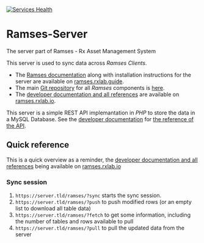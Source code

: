 [![Services Health](https://rxlab.montastic.io/badge)](https://rxlab.montastic.io)

# Ramses-Server

The server part of Ramses - Rx Asset Management System

This server is used to sync data across *Ramses Clients*.

- The [Ramses documentation](http://ramses.rxlab.guide) along with installation instructions for the server are available on [ramses.rxlab.guide](http://ramses.rxlab.guide).
- The main [Git repository](https://github.com/RxLaboratory/Ramses) for all *Ramses* components is [here](https://github.com/RxLaboratory/Ramses).
- The [developer documentation and all references](http://ramses.rxlab.io) are available on [ramses.rxlab.io](http://ramses.rxlab.io).

This server is a simple REST API implemantation in *PHP* to store the data in a MySQL Database. See the [developer documentation](http://ramses.rxlab.io) for [the reference of the API](http://ramses.rxlab.guide/dev/server-reference/).

## Quick reference

This is a quick overview as a reminder, the [developer documentation and all references](http://ramses.rxlab.io) being available on [ramses.rxlab.io](http://ramses.rxlab.io)

### Sync session

1. `https://server.tld/ramses/?sync` starts the sync session.
2. `https://server.tld/ramses/?push` to push modified rows (or an empty list to download all table data)
3. `https://server.tld/ramses/?fetch` to get some information, including the number of tables and rows available to pull
4. `https://server.tld/ramses/?pull` to pull the updated data from the server
